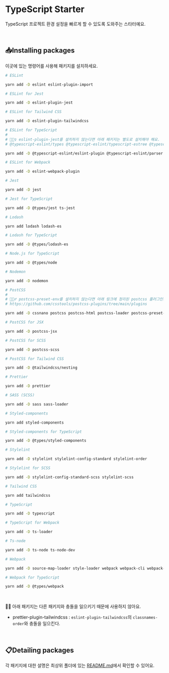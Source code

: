 # TypeScript Starter

TypeScript 프로젝트 환경 설정을 빠르게 할 수 있도록 도와주는 스타터예요.

<br>

## 📥Installing packages

이곳에 있는 명령어를 사용해 패키지를 설치하세요.

```bash
# ESLint

yarn add -D eslint eslint-plugin-import

# ESLint for Jest

yarn add -D eslint-plugin-jest

# ESLint for Tailwind CSS

yarn add -D eslint-plugin-tailwindcss

# ESLint for TypeScript
#
# 💁🏻‍♀️ eslint-plugin-jest를 설치하지 않는다면 아래 패키지는 별도로 설치해야 해요.
# @typescript-eslint/types @typescript-eslint/typescript-estree @typescript-eslint/utils

yarn add -D @typescript-eslint/eslint-plugin @typescript-eslint/parser eslint-import-resolver-typescript

# ESLint for Webpack

yarn add -D eslint-webpack-plugin

# Jest

yarn add -D jest

# Jest for TypeScript

yarn add -D @types/jest ts-jest

# Lodash

yarn add lodash lodash-es

# Lodash for TypeScript

yarn add -D @types/lodash-es

# Node.js for TypeScript

yarn add -D @types/node

# Nodemon

yarn add -D nodemon

# PostCSS
#
# 💁🏻‍♂️ postcss-preset-env를 설치하지 않는다면 아래 링크에 정리된 postcss 플러그인은 별도로 설치해야 해요.
# https://github.com/csstools/postcss-plugins/tree/main/plugins

yarn add -D cssnano postcss postcss-html postcss-loader postcss-preset-env postcss-syntax postcss-url

# PostCSS for JSX

yarn add -D postcss-jsx

# PostCSS for SCSS

yarn add -D postcss-scss

# PostCSS for Tailwind CSS

yarn add -D @tailwindcss/nesting

# Prettier

yarn add -D prettier

# SASS (SCSS)

yarn add -D sass sass-loader

# Styled-components

yarn add styled-components

# Styled-components for TypeScript

yarn add -D @types/styled-components

# Stylelint

yarn add -D stylelint stylelint-config-standard stylelint-order

# Stylelint for SCSS

yarn add -D stylelint-config-standard-scss stylelint-scss

# Tailwind CSS

yarn add tailwindcss

# TypeScript

yarn add -D typescript

# TypeScript for Webpack

yarn add -D ts-loader

# Ts-node

yarn add -D ts-node ts-node-dev

# Webpack

yarn add -D source-map-loader style-loader webpack webpack-cli webpack-dev-server webpack-merge html-webpack-plugin mini-css-extract-plugin workbox-webpack-plugin

# Webpack for TypeScript

yarn add -D @types/webpack
```

<br>

💁🏻 아래 패키지는 다른 패키지와 충돌을 일으키기 때문에 사용하지 않아요.

- prettier-plugin-tailwindcss : `eslint-plugin-tailwindcss`의 `classnames-order`와 충돌을 일으킨다.

<br>

## 📋Detailing packages

각 패키지에 대한 설명은 최상위 폴더에 있는 [README.md](https://github.com/biniruu/starter-pack#detailing-packages)에서 확인할 수 있어요.
